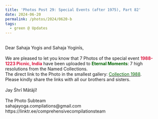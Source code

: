 ```yaml
---
title: 'Photos Post 29: Special Events (after 1975), Part 82'
date: 2024-06-20
permalink: /photos/2024/0620-b
tags:
  - green @ Updates
---
```


<p>
<br>
Dear Sahaja Yogis and Sahaja Yoginīs,<br>
<br>
We are pleased to let you know that 7 Photos of the special event <font color="Crimson"><b>1988-1223 Picnic, India</b></font> have been uploaded to <font color="DarkGreen"><b>Eternal Moments</b></font>: 7 high resolutions from the Named Collections.<br>
The direct link to the Photo in the smallest gallery: <a href="https://eternalmoments.smugmug.com/Collections/Yogi-Mahajan-Collection/1988/"><font color="DarkGreen">Collection 1988</font></a>.<br>
Please kindly share the links with all our brothers and sisters.<br>
<br>
Jay Śhrī Mātājī!<br>
<br>
The Photo Subteam<br>
sahajayoga.compilations@gmail.com<br>
https://linktr.ee/comprehensivecompilationsteam
</p>